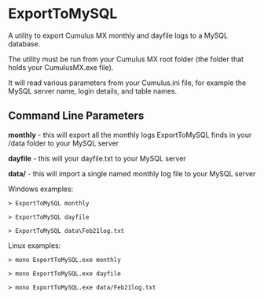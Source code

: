 # ExportToMySQL
A utility to export Cumulus MX monthly and dayfile logs to a MySQL database.

The utility must be run from your Cumulus MX root folder (the folder that holds your CumulusMX.exe file).

It will read various parameters from your Cumulus.ini file, for example the MySQL server name, login details, and table names.

## Command Line Parameters
**monthly** - this will export all the monthly logs ExportToMySQL finds in your /data folder to your MySQL server

**dayfile** - this will your dayfile.txt to your MySQL server

**data/<monthlyfilename>** - this will import a single named monthly log file to your MySQL server
  
 Windows examples:
 
 `> ExportToMySQL monthly`
 
 `> ExportToMySQL dayfile`
 
 `> ExportToMySQL data\Feb21log.txt`


Linux examples:
 
 `> mono ExportToMySQL.exe monthly`
 
 `> mono ExportToMySQL.exe dayfile`
 
 `> mono ExportToMySQL.exe data/Feb21log.txt`
